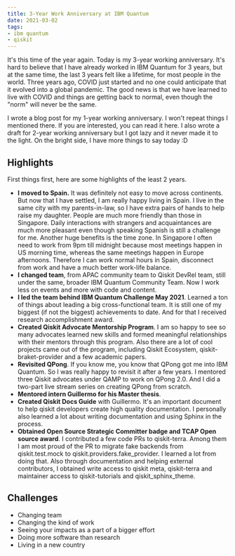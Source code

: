 ```yaml
---
title: 3-Year Work Anniversary at IBM Quantum
date: 2021-03-02
tags:
- ibm quantum
- qiskit
---
```


It's this time of the year again. Today is my 3-year working anniversary. It's hard to believe that I have already worked in IBM Quantum for 3 years, but at the same time, the last 3 years felt like a lifetime, for most people in the world. Three years ago, COVID just started and no one could anticipate that it evolved into a global pandemic. The good news is that we have learned to live with COVID and things are getting back to normal, even though the "norm" will never be the same. 

I wrote a blog post for my 1-year working anniversary. I won't repeat things I mentioned there. If you are interested, you can read it here. I also wrote a draft for 2-year working anniversary but I got lazy and it never made it to the light. On the bright side, I have more things to say today :D 

## Highlights

First things first, here are some highlights of the least 2 years.

- **I moved to Spain.** It was definitely not easy to move across continents. But now that I have settled, I am really happy living in Spain. I live in the same city with my parents-in-law, so I have extra pairs of hands to help raise my daughter. People are much more friendly than those in Singapore. Daily interactions with strangers and acquaintances are much more pleasant even though speaking Spanish is still a challenge for me. Another huge benefits is the time zone. In Singapore I often need to work from 9pm till midnight because most meetings happen in US morning time, whereas the same meetings happen in Europe afternoons. Therefore I can work normal hours in Spain, disconnect from work and have a much better work-life balance.
- **I changed team**, from APAC community team to Qiskit DevRel team, still under the same, broader IBM Quantum Community Team. Now I work less on events and more with code and content.
- **I led the team behind IBM Quantum Challenge May 2021**. Learned a ton of things about leading a big cross-functional team. It is still one of my biggest (if not the biggest) achievements to date. And for that I received research accomplishment award.
- **Created Qiskit Advocate Mentorship Program**. I am so happy to see so many advocates learned new skills and formed meaningful relationships with their mentors through this program. Also there are a lot of cool projects came out of the program, including Qiskit Ecosystem, qiskit-braket-provider and a few academic papers.
- **Revisited QPong**. If you know me, you know that QPong got me into IBM Quantum. So I was really happy to revisit it after a few years. I mentored three Qiskit advocates under QAMP to work on QPong 2.0. And I did a two-part live stream series on creating QPong from scratch.
- **Mentored intern Guillermo for his Master thesis**. 
- **Created Qiskit Docs Guide** with Guillermo. It's an important document to help qiskit developers create high quality documentation. I personally also learned a lot about writing documentation and using Sphinx in the process.
- **Obtained Open Source Strategic Committer badge and TCAP Open source award**. I contributed a few code PRs to qiskit-terra. Among them I am most proud of the PR to migrate fake backends from qiskit.test.mock to qiskit.providers.fake_provider. I learned a lot from doing that. Also through documentation and helping external contributors, I obtained write access to qiskit meta, qiskit-terra and maintainer access to qiskit-tutorials and qiskit_sphinx_theme.


## Challenges

- Changing team
- Changing the kind of work
- Seeing your impacts as a part of a bigger effort
- Doing more software than research
- Living in a new country
 